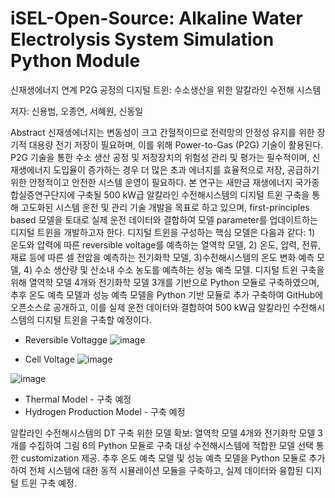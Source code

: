 # iSEL-Open-Source: Alkaline Water Electrolysis System Simulation Python Module

신재생에너지 연계 P2G 공정의 디지털 트윈: 수소생산을 위한 알칼라인 수전해 시스템

저자: 신용범, 오종연, 서혜원, 신동일

Abstract
신재생에너지는 변동성이 크고 간헐적이므로 전력망의 안정성 유지를 위한 장기적 대용량 전기 저장이 필요하며, 이를 위해 Power-to-Gas (P2G) 기술이 활용된다. P2G 기술을 통한 수소 생산 공정 및 저장장치의 위험성 관리 및 평가는 필수적이며, 신재생에너지 도입율이 증가하는 경우 더 많은 초과 에너지를 효율적으로 저장, 공급하기 위한 안정적이고 안전한 시스템 운영이 필요하다. 본 연구는 새만금 재생에너지 국가종합실증연구단지에 구축될 500 kW급 알칼라인 수전해시스템의 디지털 트윈 구축을 통해 고도화된 시스템 운전 및 관리 기술 개발을 목표로 하고 있으며, first-principles based 모델을 토대로 실제 운전 데이터와 결합하여 모델 parameter를 업데이트하는 디지털 트윈을 개발하고자 한다. 디지털 트윈을 구성하는 핵심 모델은 다음과 같다: 1) 온도와 압력에 따른 reversible voltage를 예측하는 열역학 모델, 2) 온도, 압력, 전류, 재료 등에 따른 셀 전압을 예측하는 전기화학 모델, 3)수전해시스템의 온도 변화 예측 모델, 4) 수소 생산량 및 산소내 수소 농도를 예측하는 성능 예측 모델. 디지털 트윈 구축을 위해 열역학 모델 4개와 전기화학 모델 3개를 기반으로 Python 모듈로 구축하였으며, 추후 온도 예측 모델과 성능 예측 모델을 Python 기반 모듈로 추가 구축하여 GitHub에 오픈소스로 공개하고, 이를 실제 운전 데이터와 결합하여 500 kW급 알칼라인 수전해시스템의 디지털 트윈을 구축할 예정이다.

- Reversible Voltagge
![image](https://user-images.githubusercontent.com/82799346/115238714-f71d0400-a158-11eb-8557-8b66dbd09492.png)

- Cell Voltage
![image](https://user-images.githubusercontent.com/82799346/115238748-fdab7b80-a158-11eb-863d-8166717d896a.png)

![image](https://user-images.githubusercontent.com/82799346/115239545-d4d7b600-a159-11eb-9523-1ba296898bc0.png)

- Thermal Model - 구축 예정
- Hydrogen Production Model - 구축 예정

알칼라인 수전해시스템의 DT 구축 위한 모델 확보: 
열역학 모델 4개와 전기화학 모델 3개를 수집하여 그림 6의 Python 모듈로 구축
대상 수전해시스템에 적합한 모델 선택 통한 customization 제공.
추후 온도 예측 모델 및 성능 예측 모델을 Python 모듈로 추가하여 전체 시스템에 대한 동적 시뮬레이션 모듈을 구축하고, 실제 데이터와 융합된 디지털 트윈 구축 예정.
